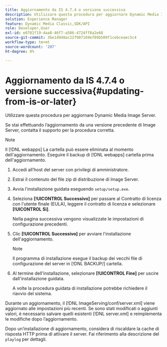 ```yaml
---
title: Aggiornamento da IS 4.7.4 o versione successiva
description: Utilizzare questa procedura per aggiornare Dynamic Media Image Server.
solution: Experience Manager
feature: Dynamic Media Classic,SDK/API
role: Developer,User
exl-id: e0781f19-4aa8-46f7-a586-4724ff8a2e68
source-git-commit: 3be1d948ac22f907169ef09b509f1cebceaec5c4
workflow-type: tm+mt
source-wordcount: '207'
ht-degree: 0%

---
```


# Aggiornamento da IS 4.7.4 o versione successiva{#updating-from-is-or-later}

Utilizzare questa procedura per aggiornare Dynamic Media Image Server.

Se stai effettuando l’aggiornamento da una versione precedente di Image Server, contatta il supporto per la procedura corretta.

>[!NOTE]
>
>Il [!DNL webapps] La cartella può essere eliminata al momento dell&#39;aggiornamento. Eseguire il backup di [!DNL webapps] cartella prima dell&#39;aggiornamento.

1. Accedi all’host del server con privilegi di amministratore.
1. Estrai il contenuto del file zip di distribuzione di Image Server.
1. Avvia l&#39;installazione guidata eseguendo `setup/setup.exe`.
1. Seleziona **[!UICONTROL Successivo]** per passare al Contratto di licenza con l&#39;utente finale (EULA), leggere il contratto di licenza e selezionare **[!UICONTROL Sì]**.

   Nella pagina successiva vengono visualizzate le impostazioni di configurazione precedenti.
1. Clic **[!UICONTROL Successivo]** per avviare l&#39;installazione dell&#39;aggiornamento.

   >[!NOTE]
   >
   >Il programma di installazione esegue il backup dei vecchi file di configurazione del server in [!DNL BACKUP/] cartella.

1. Al termine dell&#39;installazione, selezionare **[!UICONTROL Fine]** per uscire dall&#39;installazione guidata.

   A volte la procedura guidata di installazione potrebbe richiedere il riavvio del sistema.

Durante un aggiornamento, il [!DNL ImageServing/conf/server.xml] viene aggiornato alle impostazioni più recenti. Se sono stati modificati o aggiunti valori, è necessario salvare quelli esistenti [!DNL server.xml] e reimplementa le modifiche dopo l’aggiornamento.

Dopo un’installazione di aggiornamento, considera di riscaldare la cache di risposta HTTP prima di attivare il server. Fai riferimento alla descrizione del `playlog` per dettagli.
